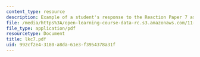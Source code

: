 ```yaml
---
content_type: resource
description: Example of a student's response to the Reaction Paper 7 assignment.
file: /media/https%3A/open-learning-course-data-rc.s3.amazonaws.com/11-368-environmental-justice-fall-2004/992cf2e43180a8da61e3f3954378a31f_lkc7.pdf
file_type: application/pdf
resourcetype: Document
title: lkc7.pdf
uid: 992cf2e4-3180-a8da-61e3-f3954378a31f
---
```

